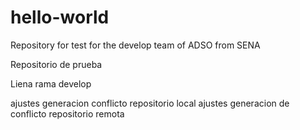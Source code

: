 # hello-world
Repository for test for the develop team of ADSO from SENA

Repositorio de prueba

Liena rama develop

ajustes generacion conflicto repositorio local 
ajustes generacion de conflicto repositorio remota

